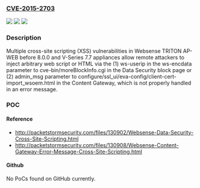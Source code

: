 ### [CVE-2015-2703](https://cve.mitre.org/cgi-bin/cvename.cgi?name=CVE-2015-2703)
![](https://img.shields.io/static/v1?label=Product&message=n%2Fa&color=blue)
![](https://img.shields.io/static/v1?label=Version&message=n%2Fa&color=blue)
![](https://img.shields.io/static/v1?label=Vulnerability&message=n%2Fa&color=brighgreen)

### Description

Multiple cross-site scripting (XSS) vulnerabilities in Websense TRITON AP-WEB before 8.0.0 and V-Series 7.7 appliances allow remote attackers to inject arbitrary web script or HTML via the (1) ws-userip in the ws-encdata parameter to cve-bin/moreBlockInfo.cgi in the Data Security block page or (2) admin_msg parameter to configure/ssl_ui/eva-config/client-cert-import_wsoem.html in the Content Gateway, which is not properly handled in an error message.

### POC

#### Reference
- http://packetstormsecurity.com/files/130902/Websense-Data-Security-Cross-Site-Scripting.html
- http://packetstormsecurity.com/files/130908/Websense-Content-Gateway-Error-Message-Cross-Site-Scripting.html

#### Github
No PoCs found on GitHub currently.

